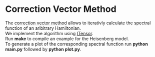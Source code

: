 # Correction Vector Method
The [correction vector method](https://journals.aps.org/prb/abstract/10.1103/PhysRevB.60.335) allows to iterativly calculate the spectral function of an aribitrary Hamiltonian.<br/>
We implement the algorithm using [ITensor](https://itensor.org/).<br/> 
Run **make** to compile an example for the Heisenberg model.<br/>
To generate a plot of the corresponding spectral function run **python main.py** followed by **python plot.py**.
